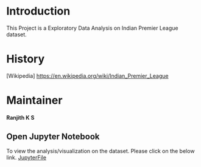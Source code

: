 # Introduction
This Project is a Exploratory Data Analysis on Indian Premier League dataset.

# History
[Wikipedia] https://en.wikipedia.org/wiki/Indian_Premier_League
# Maintainer
#### Ranjith K S

## Open Jupyter Notebook
To view the analysis/visualization on the dataset. Please click on the below link.
[JupyterFile](https://nbviewer.jupyter.org/github/ksranjith786/python/blob/master/insaid/Project/IPL/IPLCricInfo.ipynb)

